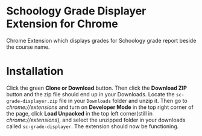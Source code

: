 # Schoology Grade Displayer Extension for Chrome
Chrome Extension which displays grades for Schoology grade report beside the course name.

# Installation
Click the green __Clone or Download__ button. Then click the __Download ZIP__ button and the zip file should end up in your Downloads. Locate the `sc-grade-displayer.zip` file in your `Downloads` folder and unzip it. Then go to *chrome://extensions* and turn on __Developer Mode__ in the top right corner of the page, click __Load Unpacked__ in the top left corner(still in *chrome://extensions*), and select the unzipped folder in your downloads called `sc-grade-displayer`. The extension should now be functioning.
